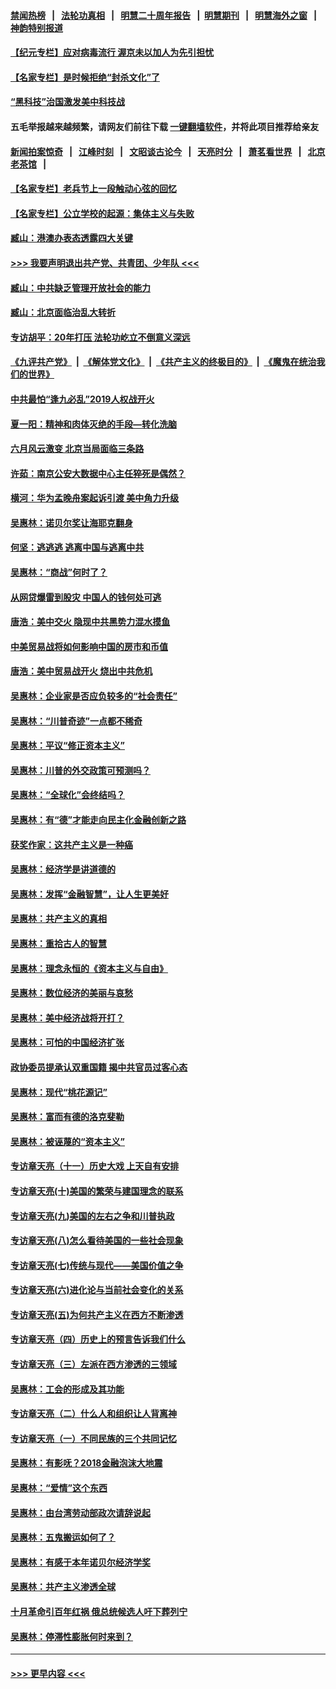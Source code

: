 #### [禁闻热榜](热点新闻.md?=0)  &nbsp;&nbsp;|&nbsp;&nbsp; [法轮功真相](https://github.com/gfw-breaker/truth/blob/master/README.md?=0) &nbsp;&nbsp;|&nbsp;&nbsp; [明慧二十周年报告](https://github.com/gfw-breaker/mh-reports/blob/master/README.md?=0) &nbsp;&nbsp;|&nbsp;&nbsp;[明慧期刊](https://github.com/gfw-breaker/mh-qikan) &nbsp;&nbsp;|&nbsp;&nbsp; [明慧海外之窗](https://github.com/gfw-breaker/mh-news/blob/master/README.md?=0) &nbsp;&nbsp;|&nbsp;&nbsp; [神韵特别报道](https://github.com/gfw-breaker/mh-news/blob/master/shenyun.md?=0)
#### [【纪元专栏】应对病毒流行 渥京未以加人为先引担忧](../pages/nsc423/n11875714.md?t=03131631) 
#### [【名家专栏】是时候拒绝“封杀文化”了](../pages/nsc423/n11814093.md?t=03131631) 
#### [“黑科技”治国激发美中科技战](../pages/nsc423/n11638056.md?t=03131631) 
#### 五毛举报越来越频繁，请网友们前往下载 [一键翻墙软件](https://github.com/gfw-breaker/ssr-accounts)，并将此项目推荐给亲友
#### [新闻拍案惊奇](https://github.com/gfw-breaker/banned-news/blob/master/pages/link4.md) &nbsp;&nbsp;|&nbsp;&nbsp; [江峰时刻](https://github.com/gfw-breaker/banned-news/blob/master/pages/link4.md) &nbsp;&nbsp;|&nbsp;&nbsp; [文昭谈古论今](https://github.com/gfw-breaker/banned-news/blob/master/pages/link4.md) &nbsp;&nbsp;|&nbsp;&nbsp; [天亮时分](https://github.com/gfw-breaker/banned-news/blob/master/pages/link4.md) &nbsp;&nbsp;|&nbsp;&nbsp; [萧茗看世界](https://github.com/gfw-breaker/banned-news/blob/master/pages/link4.md) &nbsp;&nbsp;|&nbsp;&nbsp; [北京老茶馆](https://github.com/gfw-breaker/banned-news/blob/master/pages/link4.md) &nbsp;&nbsp;|&nbsp;&nbsp; 
#### [【名家专栏】老兵节上一段触动心弦的回忆](../pages/nsc423/n11646016.md?t=03131631) 
#### [【名家专栏】公立学校的起源：集体主义与失败](../pages/nsc423/n11601833.md?t=03131631) 
#### [臧山：港澳办表态透露四大关键](../pages/nsc423/n11421628.md?t=03131631) 
#### [>>> 我要声明退出共产党、共青团、少年队 <<<](https://github.com/begood0513/goodnews/blob/master/quit/letter.md) 
#### [臧山：中共缺乏管理开放社会的能力](../pages/nsc423/n11407457.md?t=03131631) 
#### [臧山：北京面临治乱大转折](../pages/nsc423/n11406895.md?t=03131631) 
#### [专访胡平：20年打压 法轮功屹立不倒意义深远](../pages/nsc423/n11398800.md?t=03131631) 
#### [《九评共产党》](https://github.com/begood0513/9ping.md/blob/master/README.md) &nbsp;|&nbsp; [《解体党文化》](../../../../jtdwh.md/blob/master/README.md)  &nbsp;|&nbsp; [《共产主义的终极目的》](../../../../gczydzjmd.md/blob/master/README.md) &nbsp;|&nbsp; [《魔鬼在统治我们的世界》](../../../../mgztzwmdsj.md/blob/master/README.md) 
#### [中共最怕“逢九必乱”2019人权战开火](../pages/nsc423/n11385248.md?t=03131631) 
#### [夏一阳：精神和肉体灭绝的手段—转化洗脑](../pages/nsc423/n11368250.md?t=03131631) 
#### [六月风云激变 北京当局面临三条路](../pages/nsc423/n11313668.md?t=03131631) 
#### [许茹：南京公安大数据中心主任猝死是偶然？](../pages/nsc423/n11064744.md?t=03131631) 
#### [横河：华为孟晚舟案起诉引渡 美中角力升级](../pages/nsc423/n11027230.md?t=03131631) 
#### [吴惠林：诺贝尔奖让海耶克翻身](../pages/nsc423/n10890049.md?t=03131631) 
#### [何坚：逃逃逃 逃离中国与逃离中共](../pages/nsc423/n10592891.md?t=03131631) 
#### [吴惠林：“商战”何时了？](../pages/nsc423/n10573558.md?t=03131631) 
#### [从网贷爆雷到股灾 中国人的钱何处可逃](../pages/nsc423/n10572800.md?t=03131631) 
#### [唐浩：美中交火 隐现中共黑势力混水摸鱼](../pages/nsc423/n10544040.md?t=03131631) 
#### [中美贸易战将如何影响中国的房市和币值](../pages/nsc423/n10543697.md?t=03131631) 
#### [唐浩：美中贸易战开火 烧出中共危机](../pages/nsc423/n10540126.md?t=03131631) 
#### [吴惠林：企业家是否应负较多的“社会责任”](../pages/nsc423/n10535022.md?t=03131631) 
#### [吴惠林：“川普奇迹”一点都不稀奇](../pages/nsc423/n10512808.md?t=03131631) 
#### [吴惠林：平议“修正资本主义”](../pages/nsc423/n10495724.md?t=03131631) 
#### [吴惠林：川普的外交政策可预测吗？](../pages/nsc423/n10462387.md?t=03131631) 
#### [吴惠林：“全球化”会终结吗？](../pages/nsc423/n10452838.md?t=03131631) 
#### [吴惠林：有“德”才能走向民主化金融创新之路](../pages/nsc423/n10432292.md?t=03131631) 
#### [获奖作家：这共产主义是一种癌](../pages/nsc423/n10431541.md?t=03131631) 
#### [吴惠林：经济学是讲道德的](../pages/nsc423/n10398014.md?t=03131631) 
#### [吴惠林：发挥“金融智慧”，让人生更美好](../pages/nsc423/n10375019.md?t=03131631) 
#### [吴惠林：共产主义的真相](../pages/nsc423/n10351394.md?t=03131631) 
#### [吴惠林：重拾古人的智慧](../pages/nsc423/n10337691.md?t=03131631) 
#### [吴惠林：理念永恒的《资本主义与自由》](../pages/nsc423/n10316274.md?t=03131631) 
#### [吴惠林：数位经济的美丽与哀愁](../pages/nsc423/n10292946.md?t=03131631) 
#### [吴惠林：美中经济战将开打？](../pages/nsc423/n10258825.md?t=03131631) 
#### [吴惠林：可怕的中国经济扩张](../pages/nsc423/n10219147.md?t=03131631) 
#### [政协委员提承认双重国籍 揭中共官员过客心态](../pages/nsc423/n10208809.md?t=03131631) 
#### [吴惠林：现代“桃花源记”](../pages/nsc423/n10185234.md?t=03131631) 
#### [吴惠林：富而有德的洛克斐勒](../pages/nsc423/n10142264.md?t=03131631) 
#### [吴惠林：被诬蔑的“资本主义”](../pages/nsc423/n10124816.md?t=03131631) 
#### [专访章天亮（十一）历史大戏 上天自有安排](../pages/nsc423/n10094905.md?t=03131631) 
#### [专访章天亮(十)美国的繁荣与建国理念的联系](../pages/nsc423/n10094899.md?t=03131631) 
#### [专访章天亮(九)美国的左右之争和川普执政](../pages/nsc423/n10094889.md?t=03131631) 
#### [专访章天亮(八)怎么看待美国的一些社会现象](../pages/nsc423/n10094857.md?t=03131631) 
#### [专访章天亮(七)传统与现代——美国价值之争](../pages/nsc423/n10093140.md?t=03131631) 
#### [专访章天亮(六)进化论与当前社会变化的关系](../pages/nsc423/n10092036.md?t=03131631) 
#### [专访章天亮(五)为何共产主义在西方不断渗透](../pages/nsc423/n10083620.md?t=03131631) 
#### [专访章天亮（四）历史上的预言告诉我们什么](../pages/nsc423/n10083606.md?t=03131631) 
#### [专访章天亮（三）左派在西方渗透的三领域](../pages/nsc423/n10081115.md?t=03131631) 
#### [吴惠林：工会的形成及其功能](../pages/nsc423/n10080633.md?t=03131631) 
#### [专访章天亮（二）什么人和组织让人背离神](../pages/nsc423/n10076637.md?t=03131631) 
#### [专访章天亮（一）不同民族的三个共同记忆](../pages/nsc423/n10074188.md?t=03131631) 
#### [吴惠林：有影呒？2018金融泡沫大地震](../pages/nsc423/n10040534.md?t=03131631) 
#### [吴惠林：“爱情”这个东西](../pages/nsc423/n10019423.md?t=03131631) 
#### [吴惠林：由台湾劳动部政次请辞说起](../pages/nsc423/n9979679.md?t=03131631) 
#### [吴惠林：五鬼搬运如何了？](../pages/nsc423/n9925338.md?t=03131631) 
#### [吴惠林：有感于本年诺贝尔经济学奖](../pages/nsc423/n9871883.md?t=03131631) 
#### [吴惠林：共产主义渗透全球](../pages/nsc423/n9812748.md?t=03131631) 
#### [十月革命引百年红祸 俄总统候选人吁下葬列宁](../pages/nsc423/n9810182.md?t=03131631) 
#### [吴惠林：停滞性膨胀何时来到？](../pages/nsc423/n9764136.md?t=03131631) 

----
#### [ >>> 更早内容 <<< ](../indexes/nsc423-earlier.md)
